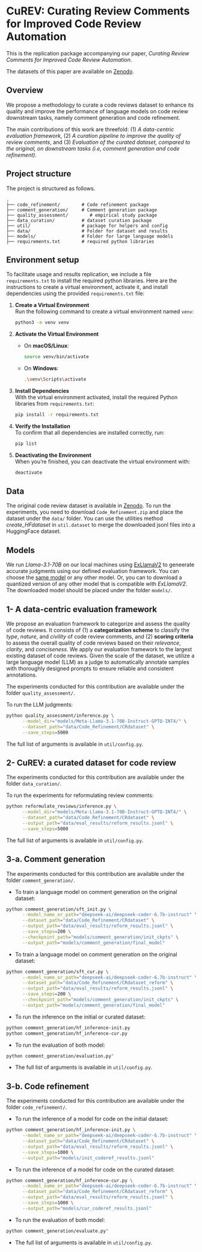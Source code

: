 CuREV: Curating Review Comments for Improved Code Review Automation
===============================
This is the replication package accompanying our paper, *Curating Review Comments for Improved Code Review Automation*.

The datasets of this paper are available on [Zenodo](https://zenodo.org/records/14058666).

Overview
---
We propose a methodology to curate a code reviews dataset to enhance its quality and improve the performance of language models on code review downstream tasks, namely comment generation and code refinement.

The main contributions of this work are threefold: 
(1) *A data-centric evaluation framework*, 
(2) *A curation pipeline to improve the quality of review comments*, and 
(3) *Evaluation of the curated dataset, compared to the original, on downstream tasks (i.e, comment generation and code refinement)*.

Project structure
---
The project is structured as follows.
    
    .
    ├── code_refinement/        # Code refinement package
    ├── comment_generation/     # Comment generation package
    ├── quality_assessment/        # empirical study package
    ├── data_curation/          # dataset curation package
    ├── util/                   # package for helpers and config
    ├── data/                   # Folder for dataset and results
    ├── models/                 # Folder for large language models
    ├── requirements.txt        # required python libraries



Environment setup
---
To facilitate usage and results replication, we include a file ```requirements.txt``` to install the required python libraries.
Here are the instructions to create a virtual environment, activate it, and install dependencies using the provided `requirements.txt` file:

1. **Create a Virtual Environment**  
   Run the following command to create a virtual environment named `venv`:
   ```bash
   python3 -m venv venv
   ```

2. **Activate the Virtual Environment**  
   - On **macOS/Linux**:
     ```bash
     source venv/bin/activate
     ```
   - On **Windows**:
     ```bash
     .\venv\Scripts\activate
     ```

3. **Install Dependencies**  
   With the virtual environment activated, install the required Python libraries from `requirements.txt`:
   ```bash
   pip install -r requirements.txt
   ```

4. **Verify the Installation**  
   To confirm that all dependencies are installed correctly, run:
   ```bash
   pip list
   ```

5. **Deactivating the Environment**  
   When you’re finished, you can deactivate the virtual environment with:
   ```bash
   deactivate
   ```

Data
---
The original code review dataset is available in [Zenodo](https://zenodo.org/records/14058666).
To run the experiments, you need to download ```Code_Refinement.zip``` and place the dataset under the ```data/``` folder.
You can use the utilities method *create_HFdataset* in ```util.dataset``` to merge the downloaded jsonl files into a HuggingFace dataset. 

Models
---
We run *Llama-3.1-70B* on our local machines using [ExLlamaV2](https://github.com/turboderp/exllamav2) to geneerate accurate judgments using our defined evaluation framework.
You can choose the [same model](https://huggingface.co/hugging-quants/Meta-Llama-3.1-70B-Instruct-GPTQ-INT4) or any other model.
Or, you can to download a quantized version of any other model that is compatible with *ExLlamaV2*.
The downloaded model should be placed under the folder ```models/```.


1- A data-centric evaluation framework
---

We propose an evaluation framework to categorize and assess the quality of code reviews. It consists of (1) a **categorization scheme** to classify the *type*, *nature*, and *civility* of code review comments, and (2) **scoring criteria** to assess the overall quality of code reviews based on their *relevance*, *clarity*, and *conciseness*. We apply our evaluation framework to the largest existing dataset of code reviews. Given the scale of the dataset, we utilize a large language model (LLM) as a judge to automatically annotate samples with thoroughly designed prompts to ensure reliable and consistent annotations.

The experiments conducted for this contribution are available under the folder ```quality_assessment/```.

To run the LLM judgments:
```bash
python quality_assessment/inference.py \
      --model_dir="models/Meta-Llama-3.1-70B-Instruct-GPTQ-INT4/" \
      --dataset_path="data/Code_Refinement/CRdataset" \
      --save_steps=5000
```
The full list of arguments is available in ```util/config.py```.


2- CuREV: a curated dataset for code review
---

The experiments conducted for this contribution are available under the folder ```data_curation/```.

To run the experiments for reformulating review comments:
```bash
python reformulate_reviews/inference.py \
      --model_dir="models/Meta-Llama-3.1-70B-Instruct-GPTQ-INT4/" \
      --dataset_path="data/Code_Refinement/CRdataset" \
      --output_path="data/eval_results/reform_results.jsonl" \
      --save_steps=5000
```
The full list of arguments is available in ```util/config.py```.


3-a. Comment generation
---

The experiments conducted for this contribution are available under the folder ```comment_generation/```.

- To train a language model on comment generation on the original dataset:
```bash
python comment_generation/sft_init.py \
      --model_name_or_path="deepseek-ai/deepseek-coder-6.7b-instruct" \
      --dataset_path="data/Code_Refinement/CRdataset" \
      --output_path="data/eval_results/reform_results.jsonl" \
      --save_steps=200 \
      --checkpoint_path="models/comment_generation/init_ckpts" \
      --output_path="models/comment_generation/final_model"
```

- To train a language model on comment generation on the original dataset:
```bash
python comment_generation/sft_cur.py \
      --model_name_or_path="deepseek-ai/deepseek-coder-6.7b-instruct" \
      --dataset_path="data/Code_Refinement/CRdataset_reform" \
      --output_path="data/eval_results/reform_results.jsonl" \
      --save_steps=200 \
      --checkpoint_path="models/comment_generation/init_ckpts" \
      --output_path="models/comment_generation/final_model"
```

- To run the inference on the initial or curated dataset:
```bash
python comment_generation/hf_inference-init.py
python comment_generation/hf_inference-cur.py
```

- To run the evaluation of both model:
```bash
python comment_generation/evaluation.py"
```


- The full list of arguments is available in ```util/config.py```.


3-b. Code refinement
---

The experiments conducted for this contribution are available under the folder ```code_refinement/```.

- To run the inference of a model for code on the initial dataset:
```bash
python comment_generation/hf_inference-init.py \
      --model_name_or_path="deepseek-ai/deepseek-coder-6.7b-instruct" \
      --dataset_path="data/Code_Refinement/CRdataset" \
      --output_path="data/eval_results/reform_results.jsonl" \
      --save_steps=1000 \
      --output_path="models/init_coderef_results.jsonl"
```

- To run the inference of a model for code on the curated dataset:
```bash
python comment_generation/hf_inference-cur.py \
      --model_name_or_path="deepseek-ai/deepseek-coder-6.7b-instruct" \
      --dataset_path="data/Code_Refinement/CRdataset_reform" \
      --output_path="data/eval_results/reform_results.jsonl" \
      --save_steps=1000 \
      --output_path="models/cur_coderef_results.jsonl"
```

- To run the evaluation of both model:
```bash
python comment_generation/evaluate.py"
```

- The full list of arguments is available in ```util/config.py```.
